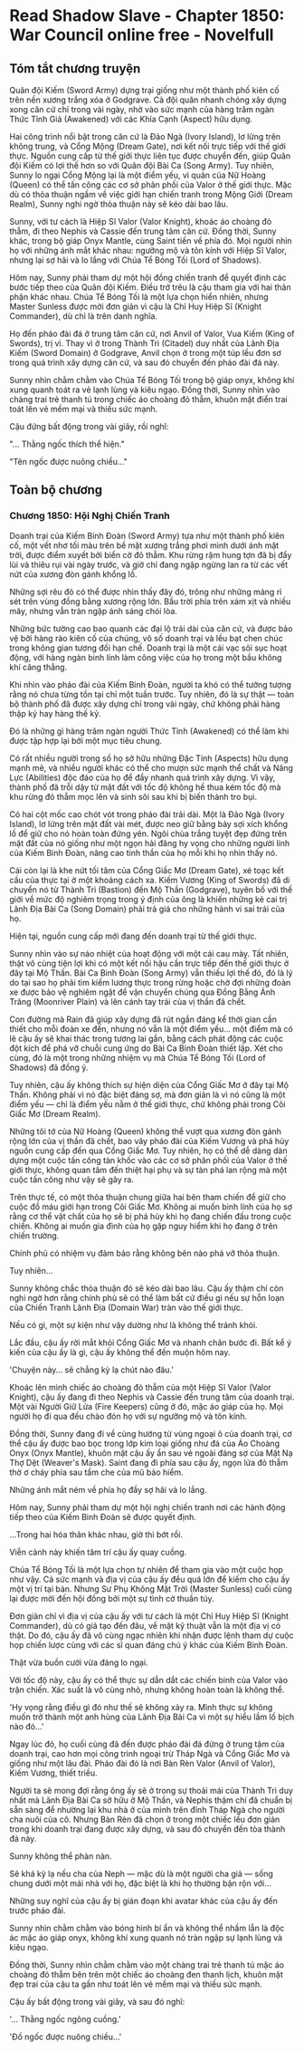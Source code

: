 # Read Shadow Slave - Chapter 1850: War Council online free - Novelfull

## Tóm tắt chương truyện

Quân đội Kiếm (Sword Army) dựng trại giống như một thành phố kiên cố trên nền xương trắng xóa ở Godgrave. Cả đội quân nhanh chóng xây dựng xong căn cứ chỉ trong vài ngày, nhờ vào sức mạnh của hàng trăm ngàn Thức Tỉnh Giả (Awakened) với các Khía Cạnh (Aspect) hữu dụng.

Hai công trình nổi bật trong căn cứ là Đảo Ngà (Ivory Island), lơ lửng trên không trung, và Cổng Mộng (Dream Gate), nơi kết nối trực tiếp với thế giới thực. Nguồn cung cấp từ thế giới thực liên tục được chuyển đến, giúp Quân đội Kiếm có lợi thế hơn so với Quân đội Bài Ca (Song Army). Tuy nhiên, Sunny lo ngại Cổng Mộng lại là một điểm yếu, vì quân của Nữ Hoàng (Queen) có thể tấn công các cơ sở phân phối của Valor ở thế giới thực. Mặc dù có thỏa thuận ngầm về việc giới hạn chiến tranh trong Mộng Giới (Dream Realm), Sunny nghi ngờ thỏa thuận này sẽ kéo dài bao lâu.

Sunny, với tư cách là Hiệp Sĩ Valor (Valor Knight), khoác áo choàng đỏ thẫm, đi theo Nephis và Cassie đến trung tâm căn cứ. Đồng thời, Sunny khác, trong bộ giáp Onyx Mantle, cùng Saint tiến về phía đó. Mọi người nhìn họ với những ánh mắt khác nhau: ngưỡng mộ và tôn kính với Hiệp Sĩ Valor, nhưng lại sợ hãi và lo lắng với Chúa Tể Bóng Tối (Lord of Shadows).

Hôm nay, Sunny phải tham dự một hội đồng chiến tranh để quyết định các bước tiếp theo của Quân đội Kiếm. Điều trớ trêu là cậu tham gia với hai thân phận khác nhau. Chúa Tể Bóng Tối là một lựa chọn hiển nhiên, nhưng Master Sunless được mời đơn giản vì cậu là Chỉ Huy Hiệp Sĩ (Knight Commander), dù chỉ là trên danh nghĩa.

Họ đến pháo đài đá ở trung tâm căn cứ, nơi Anvil of Valor, Vua Kiếm (King of Swords), trị vì. Thay vì ở trong Thành Trì (Citadel) duy nhất của Lãnh Địa Kiếm (Sword Domain) ở Godgrave, Anvil chọn ở trong một túp lều đơn sơ trong quá trình xây dựng căn cứ, và sau đó chuyển đến pháo đài đá này.

Sunny nhìn chằm chằm vào Chúa Tể Bóng Tối trong bộ giáp onyx, không khí xung quanh toát ra vẻ lạnh lùng và kiêu ngạo. Đồng thời, Sunny nhìn vào chàng trai trẻ thanh tú trong chiếc áo choàng đỏ thẫm, khuôn mặt điển trai toát lên vẻ mềm mại và thiếu sức mạnh.

Cậu đứng bất động trong vài giây, rồi nghĩ:

"... Thằng ngốc thích thể hiện."

"Tên ngốc được nuông chiều..."

## Toàn bộ chương

### Chương 1850: Hội Nghị Chiến Tranh

Doanh trại của Kiếm Binh Đoàn (Sword Army) tựa như một thành phố kiên cố, một vết nhơ tối màu trên bề mặt xương trắng phơi mình dưới ánh mặt trời, được điểm xuyết bởi biển cờ đỏ thẫm. Khu rừng rậm hung tợn đã bị đẩy lùi và thiêu rụi vài ngày trước, và giờ chỉ đang ngập ngừng lan ra từ các vết nứt của xương đòn gánh khổng lồ.

Những sợi rêu đỏ có thể được nhìn thấy đây đó, trông như những mảng rỉ sét trên vùng đồng bằng xương rộng lớn. Bầu trời phía trên xám xịt và nhiều mây, nhưng vẫn tràn ngập ánh sáng chói lòa.

Những bức tường cao bao quanh các đại lộ trải dài của căn cứ, và được bảo vệ bởi hàng rào kiên cố của chúng, vô số doanh trại và lều bạt chen chúc trong không gian tương đối hạn chế. Doanh trại là một cái vạc sôi sục hoạt động, với hàng ngàn binh lính làm công việc của họ trong một bầu không khí căng thẳng.

Khi nhìn vào pháo đài của Kiếm Binh Đoàn, người ta khó có thể tưởng tượng rằng nó chưa từng tồn tại chỉ một tuần trước. Tuy nhiên, đó là sự thật — toàn bộ thành phố đã được xây dựng chỉ trong vài ngày, chứ không phải hàng thập kỷ hay hàng thế kỷ.

Đó là những gì hàng trăm ngàn người Thức Tỉnh (Awakened) có thể làm khi được tập hợp lại bởi một mục tiêu chung.

Có rất nhiều người trong số họ sở hữu những Đặc Tính (Aspects) hữu dụng mạnh mẽ, và nhiều người khác có thể cho mượn sức mạnh thể chất và Năng Lực (Abilities) độc đáo của họ để đẩy nhanh quá trình xây dựng. Vì vậy, thành phố đã trỗi dậy từ mặt đất với tốc độ không hề thua kém tốc độ mà khu rừng đỏ thẫm mọc lên và sinh sôi sau khi bị biến thành tro bụi.

Có hai cột mốc cao chót vót trong pháo đài trải dài. Một là Đảo Ngà (Ivory Island), lơ lửng trên mặt đất vài mét, được neo giữ bằng bảy sợi xích khổng lồ để giữ cho nó hoàn toàn đứng yên. Ngôi chùa trắng tuyệt đẹp đứng trên mặt đất của nó giống như một ngọn hải đăng hy vọng cho những người lính của Kiếm Binh Đoàn, nâng cao tinh thần của họ mỗi khi họ nhìn thấy nó.

Cái còn lại là khe nứt tối tăm của Cổng Giấc Mơ (Dream Gate), xé toạc kết cấu của thực tại ở một khoảng cách xa. Kiếm Vương (King of Swords) đã di chuyển nó từ Thành Trì (Bastion) đến Mộ Thần (Godgrave), tuyên bố với thế giới về mức độ nghiêm trọng trong ý định của ông là khiến những kẻ cai trị Lãnh Địa Bài Ca (Song Domain) phải trả giá cho những hành vi sai trái của họ.

Hiện tại, nguồn cung cấp mới đang đến doanh trại từ thế giới thực.

Sunny nhìn vào sự náo nhiệt của hoạt động với một cái cau mày. Tất nhiên, thật vô cùng tiện lợi khi có một kết nối hậu cần trực tiếp đến thế giới thực ở đây tại Mộ Thần. Bài Ca Binh Đoàn (Song Army) vẫn thiếu lợi thế đó, đó là lý do tại sao họ phải tìm kiếm lương thực trong rừng hoặc chờ đợi những đoàn xe được bảo vệ nghiêm ngặt để vận chuyển chúng qua Đồng Bằng Ánh Trăng (Moonriver Plain) và lên cánh tay trái của vị thần đã chết.

Con đường mà Rain đã giúp xây dựng đã rút ngắn đáng kể thời gian cần thiết cho mỗi đoàn xe đến, nhưng nó vẫn là một điểm yếu… một điểm mà có lẽ cậu ấy sẽ khai thác trong tương lai gần, bằng cách phát động các cuộc đột kích để phá vỡ chuỗi cung ứng do Bài Ca Binh Đoàn thiết lập. Xét cho cùng, đó là một trong những nhiệm vụ mà Chúa Tể Bóng Tối (Lord of Shadows) đã đồng ý.

Tuy nhiên, cậu ấy không thích sự hiện diện của Cổng Giấc Mơ ở đây tại Mộ Thần. Không phải vì nó đặc biệt đáng sợ, mà đơn giản là vì nó cũng là một điểm yếu — chỉ là điểm yếu nằm ở thế giới thực, chứ không phải trong Cõi Giấc Mơ (Dream Realm).

Những tôi tớ của Nữ Hoàng (Queen) không thể vượt qua xương đòn gánh rộng lớn của vị thần đã chết, bao vây pháo đài của Kiếm Vương và phá hủy nguồn cung cấp đến qua Cổng Giấc Mơ. Tuy nhiên, họ có thể dễ dàng dàn dựng một cuộc tấn công tàn khốc vào các cơ sở phân phối của Valor ở thế giới thực, không quan tâm đến thiệt hại phụ và sự tàn phá lan rộng mà một cuộc tấn công như vậy sẽ gây ra.

Trên thực tế, có một thỏa thuận chung giữa hai bên tham chiến để giữ cho cuộc đổ máu giới hạn trong Cõi Giấc Mơ. Không ai muốn binh lính của họ sợ rằng cơ thể vật chất của họ sẽ bị phá hủy khi họ đang chiến đấu trong cuộc chiến. Không ai muốn gia đình của họ gặp nguy hiểm khi họ đang ở trên chiến trường.

Chính phủ có nhiệm vụ đảm bảo rằng không bên nào phá vỡ thỏa thuận.

Tuy nhiên…

Sunny không chắc thỏa thuận đó sẽ kéo dài bao lâu. Cậu ấy thậm chí còn nghi ngờ hơn rằng chính phủ sẽ có thể làm bất cứ điều gì nếu sự hỗn loạn của Chiến Tranh Lãnh Địa (Domain War) tràn vào thế giới thực.

Nếu có gì, một sự kiện như vậy dường như là không thể tránh khỏi.

Lắc đầu, cậu ấy rời mắt khỏi Cổng Giấc Mơ và nhanh chân bước đi. Bất kể ý kiến của cậu ấy là gì, cậu ấy không thể đến muộn hôm nay.

'Chuyện này… sẽ chẳng kỳ lạ chút nào đâu.'

Khoác lên mình chiếc áo choàng đỏ thẫm của một Hiệp Sĩ Valor (Valor Knight), cậu ấy đang đi theo Nephis và Cassie đến trung tâm của doanh trại. Một vài Người Giữ Lửa (Fire Keepers) cũng ở đó, mặc áo giáp của họ. Mọi người họ đi qua đều chào đón họ với sự ngưỡng mộ và tôn kính.

Đồng thời, Sunny đang đi về cùng hướng từ vùng ngoại ô của doanh trại, cơ thể cậu ấy được bao bọc trong lớp kim loại giống như đá của Áo Choàng Onyx (Onyx Mantle), khuôn mặt cậu ấy ẩn sau vẻ ngoài đáng sợ của Mặt Nạ Thợ Dệt (Weaver's Mask). Saint đang đi phía sau cậu ấy, ngọn lửa đỏ thẫm thờ ơ cháy phía sau tấm che của mũ bảo hiểm.

Những ánh mắt ném về phía họ đầy sợ hãi và lo lắng.

Hôm nay, Sunny phải tham dự một hội nghị chiến tranh nơi các hành động tiếp theo của Kiếm Binh Đoàn sẽ được quyết định.

…Trong hai hóa thân khác nhau, giờ thì bớt rồi.

Viễn cảnh này khiến tâm trí cậu ấy quay cuồng.

Chúa Tể Bóng Tối là một lựa chọn tự nhiên để tham gia vào một cuộc họp như vậy. Cả sức mạnh và địa vị của cậu ấy đều quá lớn để kiếm cho cậu ấy một vị trí tại bàn. Nhưng Sư Phụ Không Mặt Trời (Master Sunless) cuối cùng lại được mời đến hội đồng bởi một sự tình cờ thuần túy.

Đơn giản chỉ vì địa vị của cậu ấy với tư cách là một Chỉ Huy Hiệp Sĩ (Knight Commander), dù có giả tạo đến đâu, về mặt kỹ thuật vẫn là một địa vị có thật. Do đó, cậu ấy đã vô cùng ngạc nhiên khi nhận được lệnh tham dự cuộc họp chiến lược cùng với các sĩ quan đáng chú ý khác của Kiếm Binh Đoàn.

Thật vừa buồn cười vừa đáng lo ngại.

Với tốc độ này, cậu ấy có thể thực sự dẫn dắt các chiến binh của Valor vào trận chiến. Xác suất là vô cùng nhỏ, nhưng không hoàn toàn là không thể.

'Hy vọng rằng điều gì đó như thế sẽ không xảy ra. Mình thực sự không muốn trở thành một anh hùng của Lãnh Địa Bài Ca vì một sự hiểu lầm lố bịch nào đó…'

Ngay lúc đó, họ cuối cùng đã đến được pháo đài đá đứng ở trung tâm của doanh trại, cao hơn mọi công trình ngoại trừ Tháp Ngà và Cổng Giấc Mơ và giống như một lâu đài. Pháo đài đó là nơi Bàn Rèn Valor (Anvil of Valor), Kiếm Vương, thiết triều.

Người ta sẽ mong đợi rằng ông ấy sẽ ở trong sự thoải mái của Thành Trì duy nhất mà Lãnh Địa Bài Ca sở hữu ở Mộ Thần, và Nephis thậm chí đã chuẩn bị sẵn sàng để nhường lại khu nhà ở của mình trên đỉnh Tháp Ngà cho người cha nuôi của cô. Nhưng Bàn Rèn đã chọn ở trong một chiếc lều đơn giản trong khi doanh trại đang được xây dựng, và sau đó chuyển đến tòa thành đá này.

Sunny không thể phàn nàn.

Sẽ khá kỳ lạ nếu cha của Neph — mặc dù là một người cha giả — sống chung dưới một mái nhà với họ, đặc biệt là khi họ thường bận rộn với…

Những suy nghĩ của cậu ấy bị gián đoạn khi avatar khác của cậu ấy đến trước pháo đài.

Sunny nhìn chằm chằm vào bóng hình bí ẩn và không thể nhầm lẫn là độc ác mặc áo giáp onyx, không khí xung quanh nó tràn ngập sự lạnh lùng và kiêu ngạo.

Đồng thời, Sunny nhìn chằm chằm vào một chàng trai trẻ thanh tú mặc áo choàng đỏ thẫm bên trên một chiếc áo choàng đen thanh lịch, khuôn mặt đẹp trai của cậu ta gần như toát lên vẻ mềm mại và thiếu sức mạnh.

Cậu ấy bất động trong vài giây, và sau đó nghĩ:

'... Thằng ngốc ngông cuồng.'

'Đồ ngốc được nuông chiều...'